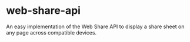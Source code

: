 # web-share-api
An easy implementation of the Web Share API to display a share sheet on any page across compatible devices.
